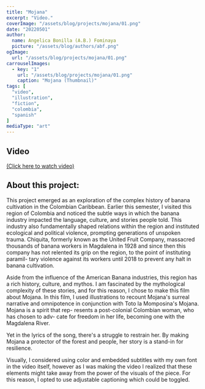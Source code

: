 ```yaml
---
title: "Mojana"
excerpt: "Video."
coverImage: "/assets/blog/projects/mojana/01.png"
date: "20220501"
author:
  name: Angelica Bonilla (A.B.) Fominaya
  picture: "/assets/blog/authors/abf.png"
ogImage:
  url: "/assets/blog/projects/mojana/01.png"
carrouselImages:
  - key: "1"
    url: "/assets/blog/projects/mojana/01.png"
    caption: "Mojana (Thumbnail)"
tags: [
  "video",
  "illustration",
  "fiction",
  "colombia",
  "spanish"
]
mediaType: "art"
---
```

## Video
[(Click here to watch video)](https://www.youtube.com/watch?v=YnAQrLlNefM)
## About this project:
This project emerged as an exploration of the complex history of banana 
cultivation in the Colombian Caribbean. Earlier this semester, I visited 
this region of Colombia and noticed the subtle ways
in which the banana industry impacted the language, culture, and
stories people told. This industry also fundamentally shaped relations
within the region and instituted ecological and political violence,
prompting generations of unspoken trauma. Chiquita, formerly
known as the United Fruit Company, massacred thousands of banana
workers in Magdalena in 1928 and since then this company has not
relented its grip on the region, to the point of instituting paramil-
tary violence against its workers until 2018 to prevent any halt in
banana cultivation.


Aside from the influence of the American Banana industries, this
region has a rich history, culture, and mythos. I am fascinated by the
mythological complexity of these stories, and for this reason, I chose
to make this film about Mojana. In this film, I used illustrations to
recount Mojana's surreal narrative and omnipotence in conjunction
with Toto la Momposina's Mojana. Mojana is a spirit that rep-
resents a post-colonial Colombian woman, who has chosen to adv-
cate for freedom in her life, becoming one with the Magdalena River.


Yet in the lyrics of the song, there's a struggle to restrain her. By
making Mojana a protector of the forest and people, her story is a
stand-in for resilience.


Visually, I considered using color and embedded subtitles with my own
font in the video itself, however as I was making the video I realized
that these elements might take away from the power of the visuals
of the piece. For this reason, I opted to use adjustable captioning
which could be toggled.